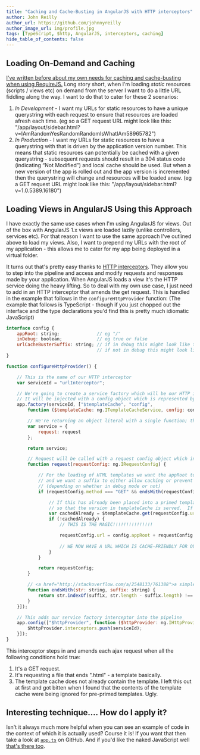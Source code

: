 ```yaml
---
title: "Caching and Cache-Busting in AngularJS with HTTP interceptors"
author: John Reilly
author_url: https://github.com/johnnyreilly
author_image_url: img/profile.jpg
tags: [TypeScript, $http, AngularJS, interceptors, caching]
hide_table_of_contents: false
---
```

## Loading On-Demand and Caching

 [I've written before about my own needs for caching and cache-busting when using RequireJS.](<http://icanmakethiswork.blogspot.com/2014/03/caching-and-cache-busting-with-requirejs.html>) Long story short, when I'm loading *static* resources (scripts / views etc) on demand from the server I want to do a little URL fiddling along the way. I want to do that to cater for these 2 scenarios:

1. *In Development* \- I want my URLs for static resources to have a unique querystring with each request to ensure that resources are loaded afresh each time. (eg so a GET request URL might look like this: "/app/layout/sidebar.html?v=IAmRandomYesRandomRandomIsWhatIAm58965782")
2. *In Production* \- I want my URLs for static resources to have a querystring with that is driven by the application version number. This means that static resources can potentially be cached with a given querystring - subsequent requests should result in a 304 status code (indicating “Not Modified”) and local cache should be used. But when a new version of the app is rolled out and the app version is incremented then the querystring will change and resources will be loaded anew. (eg a GET request URL might look like this: "/app/layout/sidebar.html?v=1.0.5389.16180")

<!-- -->

## Loading Views in AngularJS Using this Approach

I have exactly the same use cases when I'm using AngularJS for views. Out of the box with AngularJS 1.x views are loaded lazily (unlike controllers, services etc). For that reason I want to use the same approach I've outlined above to load my views. Also, I want to prepend my URLs with the root of my application - this allows me to cater for my app being deployed in a virtual folder.

It turns out that's pretty easy thanks to [HTTP interceptors](<https://docs.angularjs.org/api/ng/service/$http#interceptors>). They allow you to step into the pipeline and access and modify requests and responses made by your application. When AngularJS loads a view it's the HTTP service doing the heavy lifting. So to deal with my own use case, I just need to add in an HTTP interceptor that amends the get request. This is handled in the example that follows in the `configureHttpProvider` function: (The example that follows is TypeScript - though if you just chopped out the interface and the type declarations you'd find this is pretty much idiomatic JavaScript)

```js
interface config {
    appRoot: string;              // eg "/"
    inDebug: boolean;             // eg true or false
    urlCacheBusterSuffix: string; // if in debug this might look like this: "v=1412608547047", 
                                  // if not in debug this might look like this: "v=1.0.5389.16180"
}

function configureHttpProvider() {

    // This is the name of our HTTP interceptor 
    var serviceId = "urlInterceptor"; 

    // We're going to create a service factory which will be our HTTP interceptor
    // It will be injected with a config object which is represented by the config interface above
    app.factory(serviceId, ["$templateCache", "config", 
        function ($templateCache: ng.ITemplateCacheService, config: config) {

        // We're returning an object literal with a single function; the "request" function
        var service = {
            request: request
        };

        return service;

        // Request will be called with a request config object which includes the URL which we will amend
        function request(requestConfig: ng.IRequestConfig) {

            // For the loading of HTML templates we want the appRoot to be prefixed to the path
            // and we want a suffix to either allow caching or prevent caching 
            // (depending on whether in debug mode or not)
            if (requestConfig.method === "GET" && endsWith(requestConfig.url, ".html")) {

                // If this has already been placed into a primed template cache then we should leave the URL as is
                // so that the version in templateCache is served.  If we tweak the URL then it will not be found
                var cachedAlready = $templateCache.get(requestConfig.url);
                if (!cachedAlready) {
                    // THIS IS THE MAGIC!!!!!!!!!!!!!!!

                    requestConfig.url = config.appRoot + requestConfig.url + config.urlCacheBusterSuffix;
                
                    // WE NOW HAVE A URL WHICH IS CACHE-FRIENDLY FOR OUR PURPOSES - REJOICE!!!!!!!!!!!
                }
            }

            return requestConfig;
        }

        // <a href="http://stackoverflow.com/a/2548133/761388">a simple JavaScript string "endswith" implementation</a>
        function endsWith(str: string, suffix: string) {
            return str.indexOf(suffix, str.length - suffix.length) !== -1;
        }
    }]);

    // This adds our service factory interceptor into the pipeline
    app.config(["$httpProvider", function ($httpProvider: ng.IHttpProvider) {
        $httpProvider.interceptors.push(serviceId);
    }]);
}
```

This interceptor steps in and amends each ajax request when all the following conditions hold true:

1. It's a GET request.
2. It's requesting a file that ends ".html" - a template basically.
3. The template cache does not already contain the template. I left this out at first and got bitten when I found that the contents of the template cache were being ignored for pre-primed templates. Ugly.

<!-- -->

## Interesting technique.... How do I apply it?

Isn't it always much more helpful when you can see an example of code in the context of which it is actually used? Course it is! If you want that then take a look at [`app.ts`](<https://github.com/johnnyreilly/Proverb/blob/master/Proverb.Web/app/app.ts>) on GitHub. And if you'd like the naked JavaScript well [that's there too](<https://github.com/johnnyreilly/Proverb/blob/master/Proverb.Web/app/app.js>).


